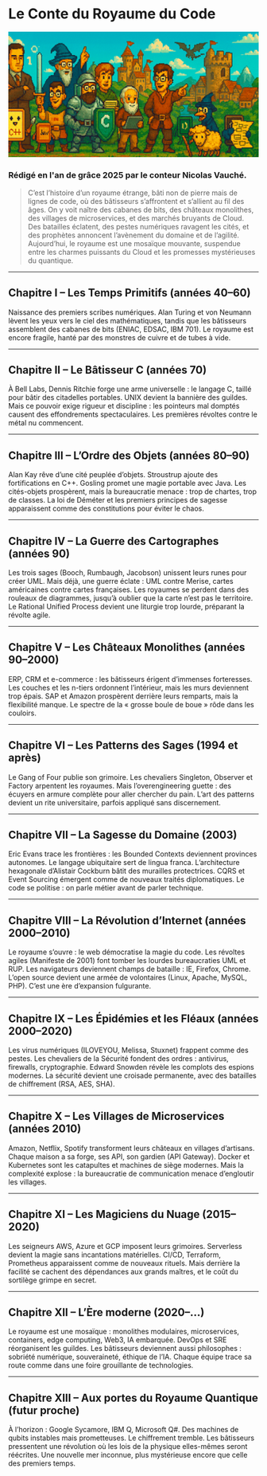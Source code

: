 # Le Conte du Royaume du Code

![conte-du-royaume-du-code.png](https://raw.githubusercontent.com/nicolasvauchenet/cours_architectures_logicielles/refs/heads/main/img/conte-du-royaume-du-code.png)

### Rédigé en l'an de grâce 2025 par le conteur **Nicolas Vauché**.

> C’est l’histoire d’un royaume étrange, bâti non de pierre mais de lignes de code, où des bâtisseurs s’affrontent et
> s’allient au fil des âges. On y voit naître des cabanes de bits, des châteaux monolithes, des villages de
> microservices, et des marchés bruyants de Cloud. Des batailles éclatent, des pestes numériques ravagent les cités, et
> des prophètes annoncent l’avènement du domaine et de l’agilité. Aujourd’hui, le royaume est une mosaïque mouvante,
> suspendue entre les charmes puissants du Cloud et les promesses mystérieuses du quantique.

---

## Chapitre I – Les Temps Primitifs (années 40–60)

Naissance des premiers scribes numériques. Alan Turing et von Neumann lèvent les yeux vers le ciel des mathématiques,
tandis que les bâtisseurs assemblent des cabanes de bits (ENIAC, EDSAC, IBM 701). Le royaume est encore fragile, hanté
par des monstres de cuivre et de tubes à vide.

---

## Chapitre II – Le Bâtisseur C (années 70)

À Bell Labs, Dennis Ritchie forge une arme universelle : le langage C, taillé pour bâtir des citadelles portables. UNIX
devient la bannière des guildes. Mais ce pouvoir exige rigueur et discipline : les pointeurs mal domptés causent des
effondrements spectaculaires. Les premières révoltes contre le métal nu commencent.

---

## Chapitre III – L’Ordre des Objets (années 80–90)

Alan Kay rêve d’une cité peuplée d’objets. Stroustrup ajoute des fortifications en C++. Gosling promet une magie
portable avec Java. Les cités-objets prospèrent, mais la bureaucratie menace : trop de chartes, trop de classes. La loi
de Déméter et les premiers principes de sagesse apparaissent comme des constitutions pour éviter le chaos.

---

## Chapitre IV – La Guerre des Cartographes (années 90)

Les trois sages (Booch, Rumbaugh, Jacobson) unissent leurs runes pour créer UML. Mais déjà, une guerre éclate : UML
contre Merise, cartes américaines contre cartes françaises. Les royaumes se perdent dans des rouleaux de diagrammes,
jusqu’à oublier que la carte n’est pas le territoire. Le Rational Unified Process devient une liturgie trop lourde,
préparant la révolte agile.

---

## Chapitre V – Les Châteaux Monolithes (années 90–2000)

ERP, CRM et e-commerce : les bâtisseurs érigent d’immenses forteresses. Les couches et les n-tiers ordonnent
l’intérieur, mais les murs deviennent trop épais. SAP et Amazon prospèrent derrière leurs remparts, mais la flexibilité
manque. Le spectre de la « grosse boule de boue » rôde dans les couloirs.

---

## Chapitre VI – Les Patterns des Sages (1994 et après)

Le Gang of Four publie son grimoire. Les chevaliers Singleton, Observer et Factory arpentent les royaumes. Mais
l’overengineering guette : des écuyers en armure complète pour aller chercher du pain. L’art des patterns devient un
rite universitaire, parfois appliqué sans discernement.

---

## Chapitre VII – La Sagesse du Domaine (2003)

Eric Evans trace les frontières : les Bounded Contexts deviennent provinces autonomes. Le langage ubiquitaire sert de
lingua franca. L’architecture hexagonale d’Alistair Cockburn bâtit des murailles protectrices. CQRS et Event Sourcing
émergent comme de nouveaux traités diplomatiques. Le code se politise : on parle métier avant de parler technique.

---

## Chapitre VIII – La Révolution d’Internet (années 2000–2010)

Le royaume s’ouvre : le web démocratise la magie du code. Les révoltes agiles (Manifeste de 2001) font tomber les
lourdes bureaucraties UML et RUP. Les navigateurs deviennent champs de bataille : IE, Firefox, Chrome. L’open source
devient une armée de volontaires (Linux, Apache, MySQL, PHP). C’est une ère d’expansion fulgurante.

---

## Chapitre IX – Les Épidémies et les Fléaux (années 2000–2020)

Les virus numériques (ILOVEYOU, Melissa, Stuxnet) frappent comme des pestes. Les chevaliers de la Sécurité fondent des
ordres : antivirus, firewalls, cryptographie. Edward Snowden révèle les complots des espions modernes. La sécurité
devient une croisade permanente, avec des batailles de chiffrement (RSA, AES, SHA).

---

## Chapitre X – Les Villages de Microservices (années 2010)

Amazon, Netflix, Spotify transforment leurs châteaux en villages d’artisans. Chaque maison a sa forge, ses API, son
gardien (API Gateway). Docker et Kubernetes sont les catapultes et machines de siège modernes. Mais la complexité
explose : la bureaucratie de communication menace d’engloutir les villages.

---

## Chapitre XI – Les Magiciens du Nuage (2015–2020)

Les seigneurs AWS, Azure et GCP imposent leurs grimoires. Serverless devient la magie sans incantations matérielles.
CI/CD, Terraform, Prometheus apparaissent comme de nouveaux rituels. Mais derrière la facilité se cachent des
dépendances aux grands maîtres, et le coût du sortilège grimpe en secret.

---

## Chapitre XII – L’Ère moderne (2020–…)

Le royaume est une mosaïque : monolithes modulaires, microservices, containers, edge computing, Web3, IA embarquée.
DevOps et SRE réorganisent les guildes. Les bâtisseurs deviennent aussi philosophes : sobriété numérique, souveraineté,
éthique de l’IA. Chaque équipe trace sa route comme dans une foire grouillante de technologies.

---

## Chapitre XIII – Aux portes du Royaume Quantique (futur proche)

À l’horizon : Google Sycamore, IBM Q, Microsoft Q#. Des machines de qubits instables mais prometteuses. Le chiffrement
tremble. Les bâtisseurs pressentent une révolution où les lois de la physique elles-mêmes seront réécrites. Une nouvelle
mer inconnue, plus mystérieuse encore que celle des premiers temps.
